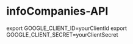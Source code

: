 # infoCompanies-API

export GOOGLE_CLIENT_ID=yourClientId
export GOOGLE_CLIENT_SECRET=yourClientSecret
